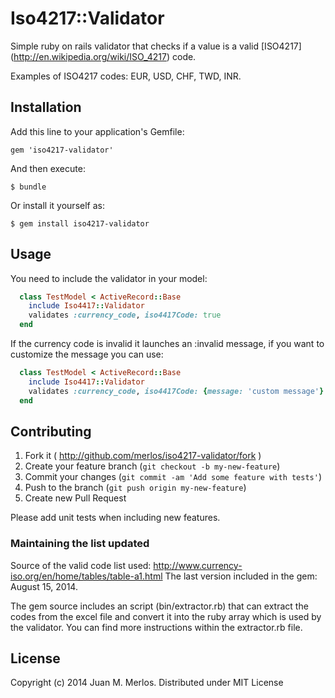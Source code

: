 # Iso4217::Validator

Simple ruby on rails validator that checks if a value is a valid [ISO4217] (http://en.wikipedia.org/wiki/ISO_4217) code. 

Examples of ISO4217 codes: EUR, USD, CHF, TWD, INR.

## Installation

Add this line to your application's Gemfile:

    gem 'iso4217-validator'

And then execute:

    $ bundle

Or install it yourself as:

    $ gem install iso4217-validator

## Usage

You need to include the validator in your model: 

```ruby
  class TestModel < ActiveRecord::Base
    include Iso4417::Validator
    validates :currency_code, iso4417Code: true 
  end
```  

If the currency code is invalid it launches an :invalid message, if you want to customize the message you can use:

```ruby
  class TestModel < ActiveRecord::Base
    include Iso4417::Validator
    validates :currency_code, iso4417Code: {message: 'custom message'}
  end
```

## Contributing

1. Fork it ( http://github.com/merlos/iso4217-validator/fork )
2. Create your feature branch (`git checkout -b my-new-feature`)
3. Commit your changes (`git commit -am 'Add some feature with tests'`)
4. Push to the branch (`git push origin my-new-feature`)
5. Create new Pull Request

Please add unit tests when including new features. 

### Maintaining the list updated
Source of the valid code list used: http://www.currency-iso.org/en/home/tables/table-a1.html
The last version included in the gem: August 15, 2014.

The gem source includes an script (bin/extractor.rb) that can extract the codes from the excel file and convert it into the
ruby array which is used by the validator. You can find more instructions within the extractor.rb file.

## License

Copyright (c) 2014 Juan M. Merlos. Distributed under MIT License
